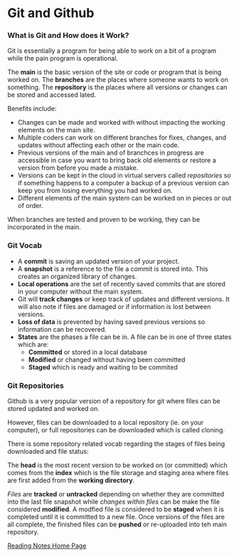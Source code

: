 # Git and Github

### What is Git and How does it Work?

Git is essentially a program for being able to work on a bit of a program while the pain program is operational.

The **main** is the basic version of the site or code or program that is being worked on.
The **branches** are the places where someone wants to work on something.
The **repository** is the places where all versions or changes can be stored and accessed lated.

Benefits include:
- Changes can be made and worked with without impacting the working elements on the main site.
- Multiple coders can work on different branches for fixes, changes, and updates without affecting each other or the main code.
- Previous versions of the main and of branchces in progress are accessible in case you want to bring back old elements or restore a version from before you made a mistake.
- Versions can be kept in the cloud in virtual servers called *repositories* so if something happens to a computer a backup of a previous version can keep you from losing everything you had worked on.
- Different elements of the main system can be worked on in pieces or out of order.

When branches are tested and proven to be working, they can be incorporated in the main.


### Git Vocab
- A **commit** is saving an updated version of your project.
- A **snapshot** is a reference to the file a commit is stored into. This creates an organized library of changes.
- **Local operations** are the set of recently saved commits that are stored in your computer without the main system.
- Git will **track changes** or keep track of updates and different versions. It will also note if files are damaged or if information is lost between versions.
- **Loss of data** is prevented by having saved previous versions so information can be recovered.
- **States** are the phases a file can be in. A file can be in one of three states which are:
  - **Committed** or stored in a local database
  - **Modified** or changed without having been committed
  - **Staged** which is ready and waiting to be commited

### Git Repositories
Github is a very popular version of a repository for git where files can be stored updated and worked on.

However, files can be downloaded to a local repository (ie. on your computer), or full repositories can be downloaded which is called cloning.

There is some repository related vocab regarding the stages of files being downloaded and file status:

The **head** is the most recent version to be worked on (or committed) which comes from the **index** which is the file storage and staging area where files are first added from the **working directory**. 

*Files* are **tracked** or **untracked** depending on whether they are committed into the last file snapshot while *changes within files* can be make the file considered **modified**. A modfied file is considered to be **staged** when it is completed until it is committed to a new file. Once versions of the files are all complete, the finished files can be **pushed** or re-uploaded into teh main repository.

[Reading Notes Home Page](README.md)
